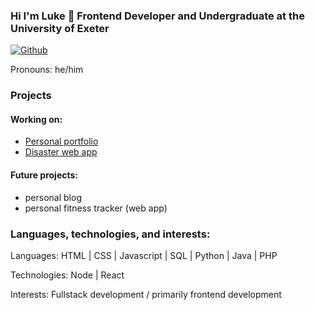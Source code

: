 ### Hi I'm Luke 👋 Frontend Developer and Undergraduate at the University of Exeter

[![Github](https://img.shields.io/github/followers/lc796?label=Follow&style=social)](https://github.com/lc796)

Pronouns: he/him

### Projects
#### Working on:
- [Personal portfolio](https://www.lukecs.dev)
- [Disaster web app](https://disaster.lukecs.dev)

#### Future projects:
- personal blog
- personal fitness tracker (web app)

### Languages, technologies, and interests:
Languages: HTML | CSS | Javascript | SQL | Python | Java | PHP

Technologies: Node | React

Interests: Fullstack development / primarily frontend development

